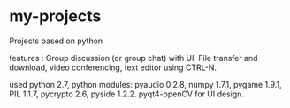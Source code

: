 # my-projects
Projects based on python

features :
	Group discussion (or group chat) with UI,
	File transfer and download,
	video conferencing,
	text editor using CTRL-N.

used 	python 2.7,
	python modules:
		pyaudio 0.2.8, 
		numpy 1.7.1,
		pygame 1.9.1, 
		PIL 1.1.7, 
		pycrypto 2.6, 
		pyside 1.2.2. 
	pyqt4-openCV for UI design.
